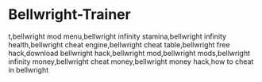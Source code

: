 # Bellwright-Trainer
t,bellwright mod menu,bellwright infinity stamina,bellwright infinity health,bellwright cheat engine,bellwright cheat table,bellwright free hack,download bellwright hack,bellwright mod,bellwright mods,bellwright infinity money,bellwright cheat money,bellwright money hack,how to cheat in bellwright

